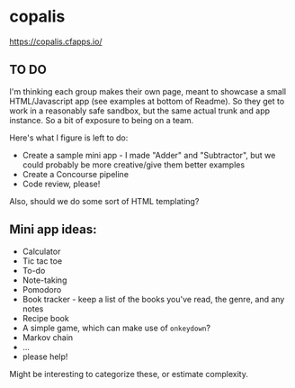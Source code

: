 # copalis

https://copalis.cfapps.io/

## TO DO
I'm thinking each group makes their own page, meant to showcase a small HTML/Javascript app (see examples at bottom of Readme). So they get to work in a reasonably safe sandbox, but the same actual trunk and app instance. So a bit of exposure to being on a team.

Here's what I figure is left to do:
- Create a sample mini app - I made "Adder" and "Subtractor", but we could probably be more creative/give them better examples
- Create a Concourse pipeline
- Code review, please!

Also, should we do some sort of HTML templating?

## Mini app ideas:
- Calculator
- Tic tac toe
- To-do
- Note-taking
- Pomodoro
- Book tracker - keep a list of the books you've read, the genre, and any notes
- Recipe book
- A simple game, which can make use of `onkeydown`?
- Markov chain
- ...
- please help!

Might be interesting to categorize these, or estimate complexity.
